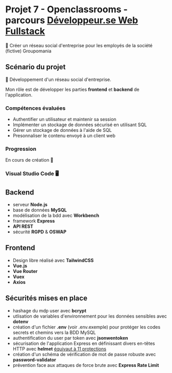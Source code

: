 # Projet 7 - Openclassrooms - parcours [Développeur.se Web Fullstack](https://openclassrooms.com/fr/paths/185-developpeur-web)

📌  Créer un réseau social d'entreprise pour les employés de la société (fictive) Groupomania

## Scénario du projet

📌  Développement d'un réseau social d'entreprise.

Mon rôle est de développer les parties **frontend** et **backend** de l'application.

### Compétences évaluées

- Authentifier un utilisateur et maintenir sa session
- Implémenter un stockage de données sécurisé en utilisant SQL
- Gérer un stockage de données à l'aide de SQL
- Presonnaliser le contenu envoyé à un client web

### Progression

En cours de création  🚀

### Visual Studio Code  🖥️

## Backend

- serveur **Node.js**
- base de données **MySQL**
- modélisation de la bdd avec **Workbench**
- framework **Express**
- **API REST**
- sécurité **RGPD** & **OSWAP**

## Frontend

- Design libre réalisé avec **TailwindCSS**
- **Vue.js**
- **Vue Router**
- **Vuex**
- **Axios**

## Sécurités mises en place

- hashage du mdp user avec **bcrypt**
- utlisation de variables d'environnement pour les données sensibles avec **dotenv**
- création d'un fichier **.env**  (voir .env.exemple) pour protéger les codes secrets et chemins vers la BDD MySQL
- authentification du user par token avec **jsonwentoken**
- sécurisation de l'application Express en définissant divers en-têtes HTTP avec **helmet** [équivaut à 11 protections](https://www.npmjs.com/package/helmet)
- création d'un schéma de vérification de mot de passe robuste avec **password-validator**
- prévention face aux attaques de force brute avec **Express Rate Limit**
